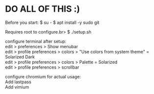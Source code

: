 # DO ALL OF THIS :)
Before you start:
$ su -
$ apt install -y sudo git

Requires root to configure.br>
$ ./setup.sh

configure terminal after setup:<br>
edit > preferences > Show menubar<br>
edit > profile preferences > colors > "Use colors from system theme" = Solarized Dark<br>
edit > profile preferences > colors > Palette = Solarized<br>
edit > profile preferences > scrollbar<br>

configure chromium for actual usage:<br>
Add lastpass<br>
Add vimium<br>
